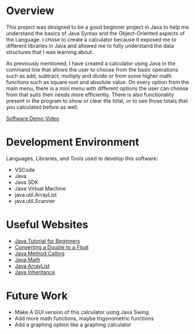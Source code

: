 # Overview

This project was designed to be a good beginner project in Java to help me understand the basics of Java Syntax and the Object-Oriented aspects of the Language. I chose to create a calculator because it exposed me to different libraries in Java and allowed me to fully understand the data structures that I was learning about.

As previously mentioned, I have created a calculator using Java in the command line that allows the user to choose from the basic operations such as add, subtract, multiply and divide or from some higher math functions such as square root and absolute value. On every option from the main menu, there is a mini menu with different options the user can choose from that suits their needs more efficiently. There is also functionality present in the program to show or clear the total, or to see those totals that you calculated before as well.

[Software Demo Video](https://www.youtube.com/watch?v=uy1YFEwVVNg)

# Development Environment
Languages, Libraries, and Tools used to develop this software:
* VSCode
* Java
* Java SDK
* Java Virtual Machine
* java.util.ArrayList
* java.util.Scanner

# Useful Websites
* [Java Tutorial for Beginners](https://www.youtube.com/watch?v=eIrMbAQSU34)
* [Converting a Double to a Float](https://stackoverflow.com/questions/14513597/cannot-convert-from-double-to-float)
* [Java Method Calling](https://stackoverflow.com/questions/43350522/how-can-one-java-file-call-methods-from-another-java-file)
* [Java Math](https://www.w3schools.com/java/java_math.asp)
* [Java ArrayList](https://www.w3schools.com/java/java_arraylist.asp)
* [Java Inheritance](https://www.geeksforgeeks.org/inheritance-in-java/)

# Future Work
* Make A GUI version of this calculator using Java Swing
* Add more math functions, maybe trigonometric functions
* Add a graphing option like a graphing calculator
